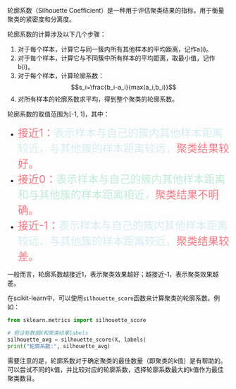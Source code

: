 轮廓系数（Silhouette Coefficient）是一种用于评估聚类结果的指标，用于衡量聚类的紧密度和分离度。

轮廓系数的计算涉及以下几个步骤：

1. 对于每个样本，计算它与同一簇内所有其他样本的平均距离，记作a(i)。
2. 对于每个样本，计算它与不同簇中所有样本的平均距离，取最小值，记作b(i)。
3. 对于每个样本，计算轮廓系数：$$s_i=\frac{b_i-a_i}{max(a_i,b_i)}$$
4. 对所有样本的轮廓系数求平均，得到整个聚类的轮廓系数。

轮廓系数的取值范围为[-1, 1]，其中：

- <font  color="#f47983"  size="5">接近1：</font><font  color="#d6ecf0"  size="5">表示样本与自己的簇内其他样本距离较近，与其他簇的样本距离较远，</font><font  color="#f47983"  size="5">聚类结果较好。</font>
- <font  color="#f47983"  size="5">接近0：</font><font  color="#c0ebd7"  size="5">表示样本与自己的簇内其他样本距离和与其他簇的样本距离相近，</font><font  color="#f47983"  size="5">聚类结果不明确。</font>
- <font  color="#f47983"  size="5">接近-1：</font><font  color="#d6ecf0"  size="5">表示样本与自己的簇内其他样本距离较远，与其他簇的样本距离较近，</font><font  color="#f47983"  size="5">聚类结果较差。</font>

一般而言，轮廓系数越接近1，表示聚类效果越好；越接近-1，表示聚类效果越差。

在scikit-learn中，可以使用`silhouette_score`函数来计算聚类的轮廓系数。例如：

```python
from sklearn.metrics import silhouette_score

# 假设有数据X和聚类结果labels
silhouette_avg = silhouette_score(X, labels)
print("轮廓系数:", silhouette_avg)
```

需要注意的是，轮廓系数对于确定聚类的最佳数量（即聚类的k值）是有帮助的。可以尝试不同的k值，并比较对应的轮廓系数，选择轮廓系数最大的k值作为最佳聚类数目。